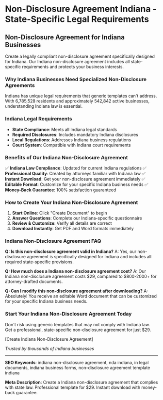 # Non-Disclosure Agreement Indiana - State-Specific Legal Requirements

## Non-Disclosure Agreement for Indiana Businesses

Create a legally compliant non-disclosure agreement specifically designed for Indiana. Our Indiana non-disclosure agreement includes all state-specific requirements and protects your business interests.

### Why Indiana Businesses Need Specialized Non-Disclosure Agreements

Indiana has unique legal requirements that generic templates can't address. With 6,785,528 residents and approximately 542,842 active businesses, understanding Indiana law is essential.

### Indiana Legal Requirements

- **State Compliance**: Meets all Indiana legal standards
- **Required Disclosures**: Includes mandatory Indiana disclosures
- **Local Regulations**: Addresses Indiana business regulations
- **Court System**: Compatible with Indiana court requirements

### Benefits of Our Indiana Non-Disclosure Agreement

✅ **Indiana Law Compliance**: Updated for current Indiana regulations
✅ **Professional Quality**: Created by attorneys familiar with Indiana law
✅ **Instant Download**: Get your non-disclosure agreement immediately
✅ **Editable Format**: Customize for your specific Indiana business needs
✅ **Money-Back Guarantee**: 100% satisfaction guaranteed

### How to Create Your Indiana Non-Disclosure Agreement

1. **Start Online**: Click "Create Document" to begin
2. **Answer Questions**: Complete our Indiana-specific questionnaire
3. **Review & Customize**: Verify all details are correct
4. **Download Instantly**: Get PDF and Word formats immediately

### Indiana Non-Disclosure Agreement FAQ

**Q: Is this non-disclosure agreement valid in Indiana?**
A: Yes, our non-disclosure agreement is specifically designed for Indiana and includes all required state-specific provisions.

**Q: How much does a Indiana non-disclosure agreement cost?**
A: Our Indiana non-disclosure agreement costs $29, compared to $800-2000+ for attorney-drafted documents.

**Q: Can I modify this non-disclosure agreement after downloading?**
A: Absolutely! You receive an editable Word document that can be customized for your specific Indiana business needs.

### Start Your Indiana Non-Disclosure Agreement Today

Don't risk using generic templates that may not comply with Indiana law. Get a professional, state-specific non-disclosure agreement for just $29.

[Create Indiana Non-Disclosure Agreement]

*Trusted by thousands of Indiana businesses*

---

**SEO Keywords**: indiana non-disclosure agreement, nda indiana, in legal documents, indiana business forms, non-disclosure agreement template indiana

**Meta Description**: Create a Indiana non-disclosure agreement that complies with state law. Professional template for $29. Instant download with money-back guarantee.
